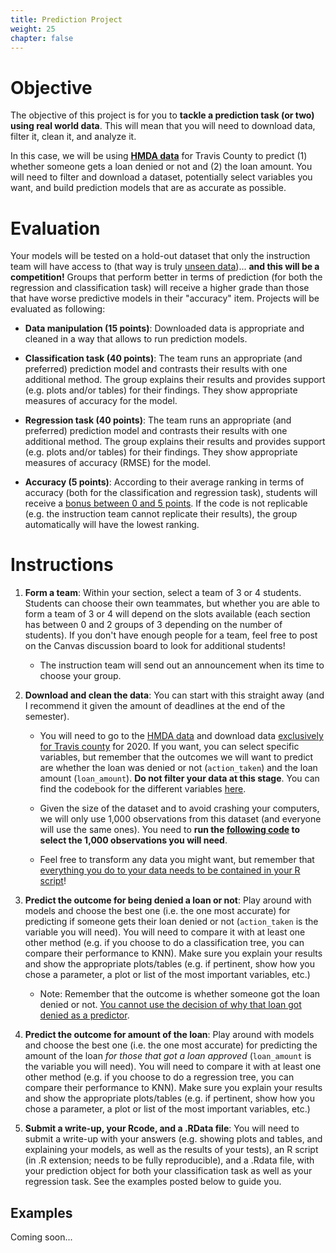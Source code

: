 ```yaml
---
title: Prediction Project
weight: 25
chapter: false
---
```


# Objective

The objective of this project is for you to **tackle a prediction task (or two) using real world data**. This will mean that you will need to download data, filter it, clean it, and analyze it. 

In this case, we will be using **[HMDA data](https://ffiec.cfpb.gov/data-browser/)** for Travis County to predict (1) whether someone gets a loan denied or not and (2) the loan amount. You will need to filter and download a dataset, potentially select variables you want, and build prediction models that are as accurate as possible.

# Evaluation

Your models will be tested on a hold-out dataset that only the instruction team will have access to (that way is truly <u>unseen data</u>)... **and this will be a competition!** Groups that perform better in terms of prediction (for both the regression and classification task) will receive a higher grade than those that have worse predictive models in their "accuracy" item. Projects will be evaluated as following:

- **Data manipulation (15 points)**: Downloaded data is appropriate and cleaned in a way that allows to run prediction models.

- **Classification task (40 points)**: The team runs an appropriate (and preferred) prediction model and contrasts their results with one additional method. The group explains their results and provides support (e.g. plots and/or tables) for their findings. They show appropriate measures of accuracy for the model.

- **Regression task (40 points)**: The team runs an appropriate (and preferred) prediction model and contrasts their results with one additional method. The group explains their results and provides support (e.g. plots and/or tables) for their findings. They show appropriate measures of accuracy (RMSE) for the model.

- **Accuracy (5 points)**: According to their average ranking in terms of accuracy (both for the classification and regression task), students will receive a <u>bonus between 0 and 5 points</u>. If the code is not replicable (e.g. the instruction team cannot replicate their results), the group automatically will have the lowest ranking.

# Instructions

1. **Form a team**: Within your section, select a team of 3 or 4 students. Students can choose their own teammates, but whether you are able to form a team of 3 or 4 will depend on the slots available (each section has between 0 and 2 groups of 3 depending on the number of students). If you don't have enough people for a team, feel free to post on the Canvas discussion board to look for additional students!
	
	- The instruction team will send out an announcement when its time to choose your group.

2. **Download and clean the data**: You can start with this straight away (and I recommend it given the amount of deadlines at the end of the semester). 
	
	- You will need to go to the [HMDA data](https://ffiec.cfpb.gov/data-browser/) and download data <u>exclusively for Travis county</u> for 2020. If you want, you can select specific variables, but remember that the outcomes we will want to predict are whether the loan was denied or not (`action_taken`) and the loan amount (`loan_amount`). **Do not filter your data at this stage**. You can find the codebook for the different variables [here](https://ffiec.cfpb.gov/documentation/2021/lar-data-fields/).

	- Given the size of the dataset and to avoid crashing your computers, we will only use 1,000 observations from this dataset (and everyone will use the same ones). You need to **run the [following code](https://raw.githubusercontent.com/maibennett/sta235/main/exampleSite/content/Assignments/Project/code/STA235H_f2021_prediction_project.R) to select the 1,000 observations you will need**.

	- Feel free to transform any data you might want, but remember that <u>everything you do to your data needs to be contained in your R script</u>!

3. **Predict the outcome for being denied a loan or not**: Play around with models and choose the best one (i.e. the one most accurate) for predicting if someone gets their loan denied or not (`action_taken` is the variable you will need). You will need to compare it with at least one other method (e.g. if you choose to do a classification tree, you can compare their performance to KNN). Make sure you explain your results and show the appropriate plots/tables (e.g. if pertinent, show how you chose a parameter, a plot or list of the most important variables, etc.)
	- Note: Remember that the outcome is whether someone got the loan denied or not. <u>You cannot use the decision of why that loan got denied as a predictor</u>.

4. **Predict the outcome for amount of the loan**: Play around with models and choose the best one (i.e. the one most accurate) for predicting the amount of the loan *for those that got a loan approved* (`loan_amount` is the variable you will need). You will need to compare it with at least one other method (e.g. if you choose to do a regression tree, you can compare their performance to KNN). Make sure you explain your results and show the appropriate plots/tables (e.g. if pertinent, show how you chose a parameter, a plot or list of the most important variables, etc.)

5. **Submit a write-up, your Rcode, and a .RData file**: You will need to submit a write-up with your answers (e.g. showing plots and tables, and explaining your models, as well as the results of your tests), an R script (in .R extension; needs to be fully reproducible), and a .Rdata file, with your prediction object for both your classification task as well as your regression task. See the examples posted below to guide you.

## Examples

Coming soon...
